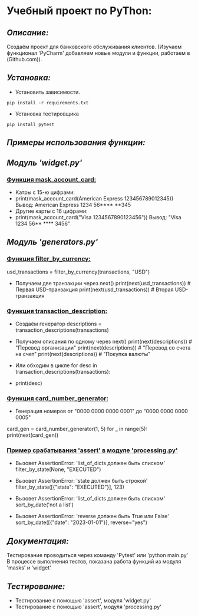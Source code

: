 # Учебный проект по PyThon:

## *Описание:*
Создаём проект для банковского обслуживания клиентов.
(Изучаем функционал 'PyCharm' добавляем новые модули и функции, работаем в (Github.com)).

## *Установка:*
- Установить зависимости.
```
pip install -r requirements.txt
```
- Установка тестировщика
```
pip install pytest
```

## *Примеры использования функции:*
## *Модуль 'widget.py'*
### [Функция mask_account_card:](https://write.geeksforgeeks.org/)
 - Катры с 15-ю цифрами:
 - print(mask_account_card(American Express 123456789012345))
Вывод: American Express 1234 56**** **345
 - Другие карты с 16 цифрами:
 - print(mask_account_card("Visa 1234567890123456"))
Вывод: "Visa 1234 56** **** 3456"

## *Модуль 'generators.py'*
### [Функция filter_by_currency:](https://write.geeksforgeeks.org/)
usd_transactions = filter_by_currency(transactions, "USD")

 - Получаем две транзакции через next()
print(next(usd_transactions))  # Первая USD-транзакция
print(next(usd_transactions))  # Вторая USD-транзакция

### [Функция transaction_description:](https://write.geeksforgeeks.org/)
 - Создаём генератор
descriptions = transaction_descriptions(transactions)

 - Получаем описания по одному через next()
print(next(descriptions))  # "Перевод организации"
print(next(descriptions))  # "Перевод со счета на счет"
print(next(descriptions))  # "Покупка валюты"

 - Или обходим в цикле
for desc in transaction_descriptions(transactions):
 - print(desc)

### [Функция card_number_generator:](https://write.geeksforgeeks.org/)
 - Генерация номеров от "0000 0000 0000 0001" до "0000 0000 0000 0005"

card_gen = card_number_generator(1, 5)
for _ in range(5):
    print(next(card_gen))

### [Пример срабатывания 'assert' в модуле 'processing.py'](https://write.geeksforgeeks.org/)
 - Вызовет AssertionError: 'list_of_dicts должен быть списком'
filter_by_state(None, "EXECUTED")  

 - Вызовет AssertionError: 'state должен быть строкой'
filter_by_state([{"state": "EXECUTED"}], 123)  

 - Вызовет AssertionError: 'list_of_dicts должен быть списком'
sort_by_date('not a list')  

 - Вызовет AssertionError: 'reverse должен быть True или False'
sort_by_date([{"date": "2023-01-01"}], reverse="yes")

## *Документация:*
Тестирование проводиться через команду 'Pytest' или 'python main.py'
В процессе выполнения тестов, показана работа функций из модуля
'masks' и 'widget'

## *Тестирование:*
 - Тестирование с помощью 'assert', модуля 'widget.py'
 - Тестирование с помощью 'assert', модуля 'processing.py'
